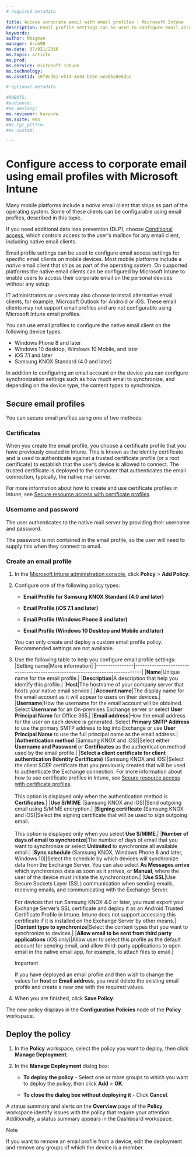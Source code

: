 ```yaml
---
# required metadata

title: Access corporate email with email profiles | Microsoft Intune
description: Email profile settings can be used to configure email access settings for specific email clients on mobile devices.  
keywords:
author: Nbigman
manager: Arob98
ms.date: 07/021/2016
ms.topic: article
ms.prod:
ms.service: microsoft-intune
ms.technology:
ms.assetid: 10f0cd61-e514-4e44-b13e-aeb85a8e53ae

# optional metadata

#ROBOTS:
#audience:
#ms.devlang:
ms.reviewer: karanda
ms.suite: ems
#ms.tgt_pltfrm:
#ms.custom:

---
```


# Configure access to corporate email using email profiles with Microsoft Intune
Many mobile platforms include a *native* email client that ships as part of the operating system.  Some of these clients can be configurable using email profiles, described in this topic.

If you need additional data loss prevention (DLP), choose [Conditional access](restrict-access-to-email-and-o365-services-with-microsoft-intune.md), which controls access to the user's
 mailbox for any email client, including native email clients.

Email profile settings can be used to configure email access settings for specific email clients on mobile devices. Most mobile platforms include a *native* email client that ships as part of the operating system.  On supported platforms the native email clients can be configured by Microsoft Intune to enable users to access their corporate email on the personal devices without any setup.  

IT administrators or users may also choose to install alternative email clients, for example, Microsoft Outlook for Android or iOS.  These email clients may not support email profiles and are not configurable using Microsoft Intune email profiles.  

You can use email profiles to configure the native email client on the following device types:
-	Windows Phone 8 and later
-	Windows 10 desktop, Windows 10 Mobile, and later
-	iOS 7.1 and later
-	Samsung KNOX Standard (4.0 and later)


In addition to configuring an email account on the device you can configure synchronization settings such as how much email to synchronize, and depending on the device type, the content types to synchronize.

## Secure email profiles
You can secure email profiles using one of two methods:

### Certificates
When you create the email profile, you choose a certificate profile that you have previously created in Intune. This is known as the identity certificate and is used to authenticate against a trusted certificate profile (or a root certificate) to establish that the user’s device is allowed to connect. The trusted certificate is deployed to the computer that authenticates the email connection, typically, the native mail server.

For more information about how to create and use certificate profiles in Intune, see [Secure resource access with  certificate profiles](secure-resource-access-with-certificate-profiles.md).

### Username and password
The user authenticates to the native mail server by providing their username and password.

The password is not contained in the email profile, so the user will need to supply this when they connect to email.

### Create an email profile

1.  In the [Microsoft Intune administration console](https://manage.microsoft.com), click **Policy** &gt; **Add Policy**.

2.  Configure one of the following policy types:

    -   **Email Profile for Samsung KNOX Standard (4.0 and later)**

    -   **Email Profile (iOS 7.1 and later)**

    -   **Email Profile (Windows Phone 8 and later)**

    -   **Email Profile (Windows 10 Desktop and Mobile and later)**

    You can only create and deploy a custom email profile policy. Recommended settings are not available.

3.  Use the following table to help you configure email profile settings:
    |Setting name|More information|
    |----------------|-----------------------------------------------------------------------------|
    |**Name**|Unique name for the email profile.|
    |**Description**|A description that help you identify this profile.|
    |**Host**|The hostname of your company server that hosts your native email service.|
    |**Account name**|The display name for the email account as it will appear to users on their devices.|
    |**Username**|How the username for the email account will be obtained. Select **Username** for an On-premises Exchange server or select **User Principal Name** for Office 365.|
    |**Email address**|How the email address for the user on each device is generated. Select **Primary SMTP Address** to use the primary SMTP address to log into Exchange or use  **User Principal Name** to use the full principal name as the email address.|
    |**Authentication method** (Samsung KNOX and iOS)|Select either **Username and Password** or **Certificates** as the authentication method used by the email profile.|
    |**Select a client certificate for client authentication (Identity Certificate)** (Samsung KNOX and iOS)|Select the client SCEP certificate that you previously created that will be used to authenticate the Exchange connection. For more information about how to use certificate profiles in Intune, see [Secure resource access with  certificate profiles](secure-resource-access-with-certificate-profiles.md).<br /><br />This option is displayed only when the authentication method is **Certificates**.|
    |**Use S/MIME** (Samsung KNOX and iOS)|Send outgoing email using S/MIME encryption.|
    |**Signing certificate** (Samsung KNOX and iOS)|Select the signing certificate that will be used to sign outgoing email.<br /><br />This option is displayed only when you select **Use S/MIME**.|
    |**Number of days of email to synchronize**|The number of days of email that you want to synchronize or select **Unlimited** to synchronize all available email.|
    |**Sync schedule** (Samsung KNOX, Windows Phone 8 and later, Windows 10)|Select the schedule by which devices will synchronize data from the Exchange Server. You can also select **As Messages arrive** which synchronizes data as soon as it arrives, or **Manual**, where the user of the device must initiate the synchronization.|
    |**Use SSL**|Use Secure Sockets Layer (SSL) communication when sending emails, receiving emails, and communicating with the Exchange Server.<br /><br />For devices that run Samsung KNOX 4.0 or later, you must export your Exchange Server’s SSL certificate and deploy it as an Android Trusted Certificate Profile in Intune. Intune does not support accessing this certificate if it is installed on the Exchange Server by other means.|
    |**Content type to synchronize**|Select the content types that you want to synchronize to devices.| 
	|**Allow email to be sent from third party applications** (iOS only)|Allow user to select this profile as the default  account for sending email, and allow third-party applications to open email in the native email app, for example, to attach files to email.|

    > [!IMPORTANT]
    > If you have deployed an email profile and then wish to change the values for **host** or **Email address**, you must delete the existing email profile and create a new one with the required values.

4.  When you are finished, click **Save Policy**.

The new policy displays in the **Configuration Policies** node of the **Policy** workspace.

## Deploy the policy

1.  In the **Policy** workspace, select the policy you want to deploy, then click **Manage Deployment**.

2.  In the **Manage Deployment** dialog box:

    -   **To deploy the policy** - Select one or more groups to which you want to deploy the policy, then click **Add** &gt; **OK**.

    -   **To close the dialog box without deploying it** - Click **Cancel**.

A status summary and alerts on the **Overview** page of the **Policy** workspace identify issues with the policy that require your attention. Additionally, a status summary appears in the Dashboard workspace.

> [!NOTE]
> If you want to remove an email profile from a device, edit the deployment and remove any groups of which the device is a member.


